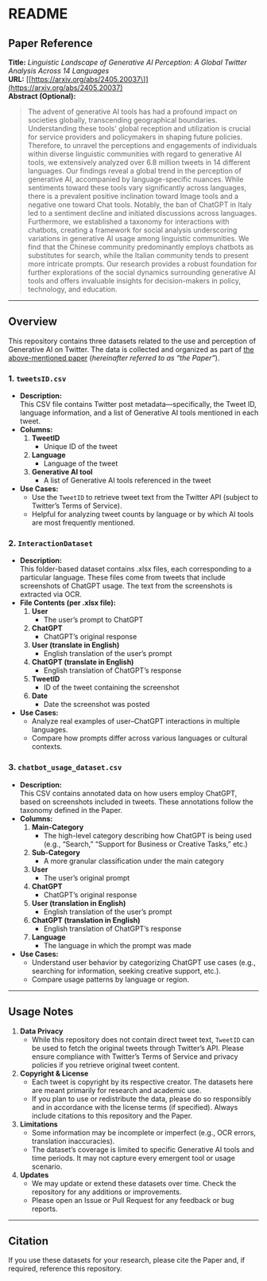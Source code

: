 # README

## Paper Reference
**Title:** _Linguistic Landscape of Generative AI Perception: A Global Twitter Analysis Across 14 Languages_  
**URL:** [\[https://arxiv.org/abs/2405.20037\]](https://arxiv.org/abs/2405.20037)  
**Abstract (Optional):**  
> The advent of generative AI tools has had a profound impact on societies globally, transcending geographical boundaries. Understanding these tools' global reception and utilization is crucial for service providers and policymakers in shaping future policies. Therefore, to unravel the perceptions and engagements of individuals within diverse linguistic communities with regard to generative AI tools, we extensively analyzed over 6.8 million tweets in 14 different languages. Our findings reveal a global trend in the perception of generative AI, accompanied by language-specific nuances. While sentiments toward these tools vary significantly across languages, there is a prevalent positive inclination toward Image tools and a negative one toward Chat tools. Notably, the ban of ChatGPT in Italy led to a sentiment decline and initiated discussions across languages. Furthermore, we established a taxonomy for interactions with chatbots, creating a framework for social analysis underscoring variations in generative AI usage among linguistic communities. We find that the Chinese community predominantly employs chatbots as substitutes for search, while the Italian community tends to present more intricate prompts. Our research provides a robust foundation for further explorations of the social dynamics surrounding generative AI tools and offers invaluable insights for decision-makers in policy, technology, and education.


---

## Overview

This repository contains three datasets related to the use and perception of Generative AI on Twitter. The data is collected and organized as part of [the above-mentioned paper](#paper-reference) (_hereinafter referred to as “the Paper”_).

### 1. `tweetsID.csv`
- **Description:**  
  This CSV file contains Twitter post metadata—specifically, the Tweet ID, language information, and a list of Generative AI tools mentioned in each tweet.
- **Columns:**
  1. **TweetID**  
     - Unique ID of the tweet  
  2. **Language**  
     - Language of the tweet  
  3. **Generative AI tool**  
     - A list of Generative AI tools referenced in the tweet
- **Use Cases:**
  - Use the `TweetID` to retrieve tweet text from the Twitter API (subject to Twitter’s Terms of Service).  
  - Helpful for analyzing tweet counts by language or by which AI tools are most frequently mentioned.

### 2. `InteractionDataset`
- **Description:**  
  This folder-based dataset contains .xlsx files, each corresponding to a particular language. These files come from tweets that include screenshots of ChatGPT usage. The text from the screenshots is extracted via OCR.
- **File Contents (per .xlsx file):**
  1. **User**  
     - The user’s prompt to ChatGPT  
  2. **ChatGPT**  
     - ChatGPT’s original response  
  3. **User (translate in English)**  
     - English translation of the user’s prompt  
  4. **ChatGPT (translate in English)**  
     - English translation of ChatGPT’s response  
  5. **TweetID**  
     - ID of the tweet containing the screenshot  
  6. **Date**  
     - Date the screenshot was posted
- **Use Cases:**
  - Analyze real examples of user–ChatGPT interactions in multiple languages.
  - Compare how prompts differ across various languages or cultural contexts.

### 3. `chatbot_usage_dataset.csv`
- **Description:**  
  This CSV contains annotated data on how users employ ChatGPT, based on screenshots included in tweets. These annotations follow the taxonomy defined in the Paper.
- **Columns:**
  1. **Main-Category**  
     - The high-level category describing how ChatGPT is being used (e.g., “Search,” “Support for Business or Creative Tasks,” etc.)  
  2. **Sub-Category**  
     - A more granular classification under the main category  
  3. **User**  
     - The user’s original prompt  
  4. **ChatGPT**  
     - ChatGPT’s original response  
  5. **User (translation in English)**  
     - English translation of the user’s prompt  
  6. **ChatGPT (translation in English)**  
     - English translation of ChatGPT’s response  
  7. **Language**  
     - The language in which the prompt was made
- **Use Cases:**
  - Understand user behavior by categorizing ChatGPT use cases (e.g., searching for information, seeking creative support, etc.).  
  - Compare usage patterns by language or region.

---

## Usage Notes

1. **Data Privacy**  
   - While this repository does not contain direct tweet text, `TweetID` can be used to fetch the original tweets through Twitter’s API. Please ensure compliance with Twitter’s Terms of Service and privacy policies if you retrieve original tweet content.
2. **Copyright & License**  
   - Each tweet is copyright by its respective creator. The datasets here are meant primarily for research and academic use.  
   - If you plan to use or redistribute the data, please do so responsibly and in accordance with the license terms (if specified). Always include citations to this repository and the Paper.
3. **Limitations**  
   - Some information may be incomplete or imperfect (e.g., OCR errors, translation inaccuracies).  
   - The dataset’s coverage is limited to specific Generative AI tools and time periods. It may not capture every emergent tool or usage scenario.
4. **Updates**  
   - We may update or extend these datasets over time. Check the repository for any additions or improvements.  
   - Please open an Issue or Pull Request for any feedback or bug reports.

---

## Citation

If you use these datasets for your research, please cite the Paper and, if required, reference this repository.

